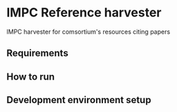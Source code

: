 # IMPC Reference harvester
IMPC harvester for comsortium's resources citing papers

## Requirements

## How to run

## Development environment setup
